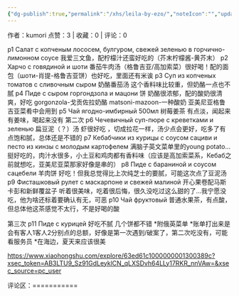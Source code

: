 ```yaml
---
{"dg-publish":true,"permalink":"/xhs/leila-by-ezo/","noteIcon":"","updated":"2025-03-17T22:34:59.610+08:00"}
---
```


作者：kumori
点赞：3   |   收藏：0   |   评论：0

p1 Салат с копченым лососем, булгуром, свежей зеленью в горчично-лимонном соусе 我爱三文鱼，配柠檬汁还蛮好吃的（芥末柠檬酱-黄芥末）
p2 Харчо с говядиной и шоти 番茄牛肉汤（格鲁吉亚/高加索菜）很好喝！配的面包（шоти-肖提-格鲁吉亚饼）也好吃，里面还有米诶
p3 Суп из копченых томатов с сливочным сыром 奶酪番茄汤 这个香料味比较重，但奶酪一点也不腻
p4 Пиде с сыром горгондзола и мацони 饼 奶酪很浓郁，配的酸奶很清爽，好吃
gorgonzola-戈贡佐拉奶酪 matsoni-mazoon-一种酸奶 亚美尼亚格鲁吉亚菜肴中会用到
p5 Чай ягодно-имбирный 500мл 树莓姜茶 有点淡，闻起来有姜味，喝起来没有
第二次
p6 Чечевичный суп-пюре с креветками и зеленью 扁豆泥（？）汤 虾很好吃 ，切成拉花一样，汤少点会更好，吃多了有点饱和腻，总体还是不错的
p7 Кебабчики из курицы с соусом сациви и песто из кинзы с молодым картофелем 满脑子英文菜单里的young potato… 挺好吃的，肉汁水很多，小土豆和鸡肉都有香料味（应该是高加索菜系，Кебаб之前就想吃，亚美尼亚菜那家好像是串的）
p8 Пиде с бараниной и соусом сацебели 羊肉饼 好吃！但我总觉得比上次纯芝士的要腻，可能这次点了豆泥汤
p9 Фисташковый рулет с маскарпоне и свежей малиной 开心果卷配马斯卡彭和新鲜覆盆子 听着很美味，吃着很后悔，很久没吃过这么甜的了…我宁愿没吃，他为啥还标着要确认有无，可恶
p10 Чай фруктовый 普通水果茶，有点酸，但总体他这茶感觉不太行，不是好喝的酸
	
第三次
p11 Пиде с курицей 好吃不腻 几个饼都不错
*附俄英菜单
*账单打出来是会有客人1客人2分别点的总额，好像是第一次遇到/破案了，第二次吃没有，可能看服务员
*在海边，夏天来应该很美

https://www.xiaohongshu.com/explore/63ed61c1000000001300389c?xsec_token=AB3LTU9_Sz91GdLeyklCN_qLXSDvh64LLy17RKR_nnVAw=&xsec_source=pc_user

评论区：===========

